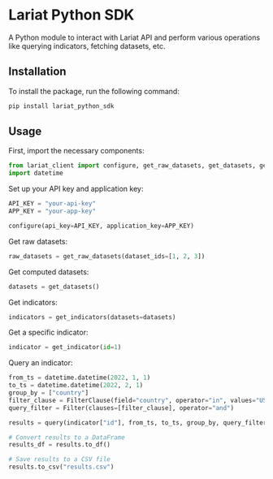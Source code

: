 # Lariat Python SDK

A Python module to interact with Lariat API and perform various operations like querying indicators, fetching datasets, etc.

## Installation

To install the package, run the following command:

```bash
pip install lariat_python_sdk
```

## Usage

First, import the necessary components:

```python
from lariat_client import configure, get_raw_datasets, get_datasets, get_indicators, get_indicator, query, Filter, FilterClause
import datetime
```

Set up your API key and application key:

```python
API_KEY = "your-api-key"
APP_KEY = "your-app-key"

configure(api_key=API_KEY, application_key=APP_KEY)
```

Get raw datasets:

```python
raw_datasets = get_raw_datasets(dataset_ids=[1, 2, 3])
```

Get computed datasets:

```python
datasets = get_datasets()
```

Get indicators:

```python
indicators = get_indicators(datasets=datasets)
```

Get a specific indicator:

```python
indicator = get_indicator(id=1)
```

Query an indicator:

```python
from_ts = datetime.datetime(2022, 1, 1)
to_ts = datetime.datetime(2022, 2, 1)
group_by = ["country"]
filter_clause = FilterClause(field="country", operator="in", values="US,UK"])
query_filter = Filter(clauses=[filter_clause], operator="and")

results = query(indicator["id"], from_ts, to_ts, group_by, query_filter=query_filter)

# Convert results to a DataFrame
results_df = results.to_df()

# Save results to a CSV file
results.to_csv("results.csv")
```
